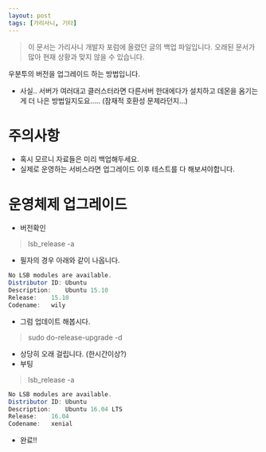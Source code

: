 ```yaml
---
layout: post
tags: [가리사니, 기타]
---
```


> 이 문서는 가리사니 개발자 포럼에 올렸던 글의 백업 파일입니다.
오래된 문서가 많아 현재 상황과 맞지 않을 수 있습니다.


우분투의 버전을 업그레이드 하는 방법입니다.
- 사실.. 서버가 여러대고 클러스터라면 다른서버 한대에다가 설치하고 데몬을 옴기는게 더 나은 방법일지도요..... (잠재적 호환성 문제라던지...)


# 주의사항
- 혹시 모르니 자료들은 미리 백업해두세요.
- 실제로 운영하는 서비스라면 업그레이드 이후 테스트를 다 해보셔야합니다.


# 운영체제 업그레이드
- 버전확인
> lsb_release -a
- 필자의 경우 아래와 같이 나옵니다.
``` java
No LSB modules are available.
Distributor ID:	Ubuntu
Description:	Ubuntu 15.10
Release:	15.10
Codename:	wily
```
- 그럼 업데이트 해봅시다.
> sudo do-release-upgrade -d
- 상당히 오래 걸립니다. (한시간이상?)
- 부팅
> lsb_release -a
``` java
No LSB modules are available.
Distributor ID:	Ubuntu
Description:	Ubuntu 16.04 LTS
Release:	16.04
Codename:	xenial
```
- 완료!!
